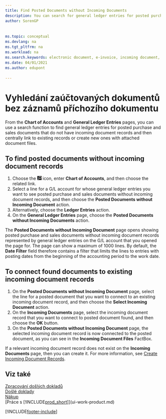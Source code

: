 ```yaml
---
title: Find Posted Documents without Incoming Documents
description: You can search for general ledger entries for posted purchase and sales documents that do not have incoming electronic documents, such as imported invoices.
author: SorenGP


ms.topic: conceptual
ms.devlang: na
ms.tgt_pltfrm: na
ms.workload: na
ms.search.keywords: electronic document, e-invoice, incoming document, OCR, ecommerce, document exchange, import invoice
ms.date: 04/01/2021
ms.author: edupont

---
```

# Vyhledání zaúčtovaných dokumentů bez záznamů příchozího dokumentu
From the **Chart of Accounts** and **General Ledger Entries** pages, you can use a search function to find general ledger entries for posted purchase and sales documents that do not have incoming document records and then centrally link to existing records or create new ones with attached document files.

## To find posted documents without incoming document records
1. Choose the ![Lightbulb that opens the Tell Me feature.](media/ui-search/search_small.png "Tell me what you want to do") icon, enter **Chart of Accounts**, and then choose the related link.
2. Select a line for a G/L account for whose general ledger entries you want to see posted purchase and sales documents without incoming document records, and then choose the **Posted Documents without Incoming Document** action.
3. Alternatively, choose the **Ledger Entries** action.
4. On the **General Ledger Entries** page, choose the **Posted Documents without Incoming Documents** action.

The **Posted Documents without Incoming Document** page opens showing posted purchase and sales documents without incoming document records represented by general ledger entries on the G/L account that you opened the page for. The page can show a maximum of 1000 lines. By default, the **Date Filter** field therefore contains a filter that limits the lines to entries with posting dates from the beginning of the accounting period to the work date.

## To connect found documents to existing incoming document records
1. On the **Posted Documents without Incoming Document** page, select the line for a posted document that you want to connect to an existing incoming document record, and then choose the **Select Incoming Document** action.
2. On the **Incoming Documents** page, select the incoming document record that you want to connect to posted document found, and then choose the **OK** button.
3. On the **Posted Documents without Incoming Document** page, the selected incoming document record is now connected to the posted document, as you can see in the **Incoming Document Files** FactBox.

If a relevant incoming document record does not exist on the **Incoming Documents** page, then you can create it. For more information, see [Create Incoming Document Records](across-how-create-income-document-records.md).

## Viz také
[Zpracování došlých dokladů](across-process-income-documents.md)    
[Došlé doklady](across-income-documents.md)    
[Nákup](purchasing-manage-purchasing.md)    
[Práce s [!INCLUDE[prod_short](includes/prod_short.md)]](ui-work-product.md)


[!INCLUDE[footer-include](includes/footer-banner.md)]